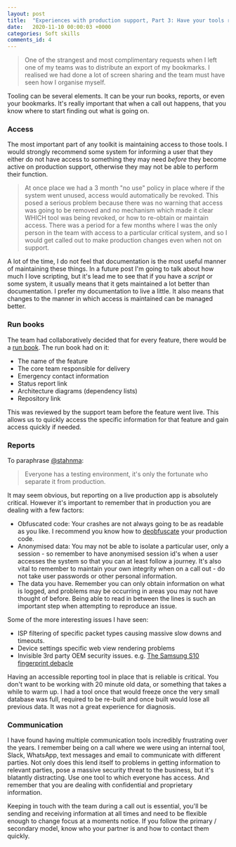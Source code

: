 ```yaml
---
layout: post
title:  "Experiences with production support, Part 3: Have your tools ready"
date:   2020-11-10 00:00:03 +0000
categories: Soft skills
comments_id: 4
---
```


> One of the strangest and most complimentary requests when I left one of my teams was to distribute an export of my bookmarks. I realised we had done a lot of screen sharing and the team must have seen how I organise myself.

Tooling can be several elements. It can be your run books, reports, or even your bookmarks. It's really important that when a call out happens, that you know where to start finding out what is going on.

### Access

The most important part of any toolkit is maintaining access to those tools. I would strongly recommend some system for informing a user that they either do not have access to something they may need *before* they become active on production support, otherwise they may not be able to perform their function.

> At once place we had a 3 month "no use" policy in place where if the system went unused, access would automatically be revoked. This posed a serious problem because there was no warning that access was going to be removed and no mechanism which made it clear WHICH tool was being revoked, or how to re-obtain or maintain access. There was a period for a few months where I was the only person in the team with access to a particular critical system, and so I would get called out to make production changes even when not on support.

A lot of the time, I do not feel that documentation is the most useful manner of maintaining these things. In a future post I'm going to talk about how much I love scripting, but it's lead me to see that if you have a *script* or some system, it usually means that it gets maintained a lot better than documentation. I prefer my documentation to live a little. It also means that changes to the manner in which access is maintained can be managed better.

### Run books

The team had collaboratively decided that for every feature, there would be a [run book][RUNBOOK]. The run book had on it:
 - The name of the feature
 - The core team responsible for delivery
 - Emergency contact information
 - Status report link
 - Architecture diagrams (dependency lists)
 - Repository link

This was reviewed by the support team before the feature went live. This allows us to quickly access the specific information for that feature and gain access quickly if needed.

### Reports

To paraphrase [@stahnma][TESTINGQUOTE]:

> Everyone has a testing environment, it's only the fortunate who separate it from production.

It may seem obvious, but reporting on a live production app is absolutely critical. However it's important to remember that in production you are dealing with a few factors:
 - Obfuscated code: Your crashes are not always going to be as readable as you like. I recommend you know how to [deobfuscate][DEOBFUSCATE] your production code.
 - Anonymised data: You may not be able to isolate a particular user, only a session - so remember to have anonymised session id's when a user accesses the system so that you can at least follow a journey. It's also vital to remember to maintain your own integrity when on a call out - do not take user passwords or other personal information.
 - The data you have. Remember you can only obtain information on what is logged, and problems may be occurring in areas you may not have thought of before. Being able to read in between the lines is such an important step when attempting to reproduce an issue.

Some of the more interesting issues I have seen:  
- ISP filtering of specific packet types causing massive slow downs and timeouts.
- Device settings specific web view rendering problems
- Invisible 3rd party OEM security issues. e.g. [The Samsung S10 fingerprint debacle][S10HACK]

Having an accessible reporting tool in place that is reliable is critical. You don't want to be working with 20 minute old data, or something that takes a while to warm up. I had a tool once that would freeze once the very small database was full, required to be re-built and once built would lose all previous data. It was not a great experience for diagnosis.

### Communication

I have found having multiple communication tools incredibly frustrating over the years. I remember being on a call where we were using an internal tool, Slack, WhatsApp, text messages and email to communicate with different parties. Not only does this lend itself to problems in getting information to relevant parties, pose a massive security threat to the business, but it's blatantly distracting. Use one tool to which everyone has access. And remember that you are dealing with confidential and proprietary information.

Keeping in touch with the team during a call out is essential, you'll be sending and receiving information at all times and need to be flexible enough to change focus at a moments notice. If you follow the primary / secondary model, know who your partner is and how to contact them quickly.

[RUNBOOK]: https://en.wikipedia.org/wiki/Runbook
[DEOBFUSCATE]: https://support.google.com/googleplay/android-developer/answer/9848633?hl=en-GB&visit_id=637405961451784697-1905723958&rd=1
[TESTINGQUOTE]: https://twitter.com/stahnma/status/634849376343429120
[S10HACK]: https://arstechnica.com/gadgets/2019/10/galaxy-s10-fingerprint-reader-defeated-by-screen-protectors-phone-cases/
